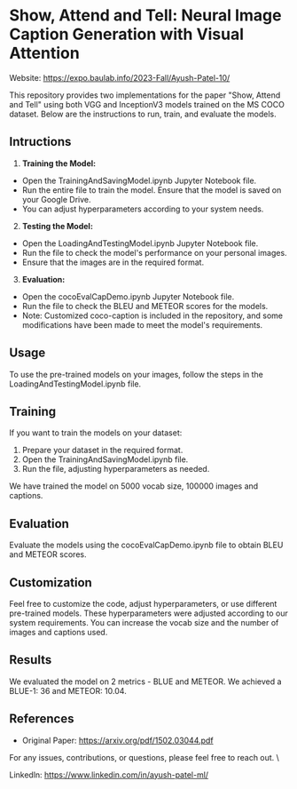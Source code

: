 # Show, Attend and Tell: Neural Image Caption Generation with Visual Attention

Website: https://expo.baulab.info/2023-Fall/Ayush-Patel-10/

This repository provides two implementations for the paper "Show, Attend and Tell" using both VGG and InceptionV3 models trained on the MS COCO dataset. Below are the instructions to run, train, and evaluate the models.

## Intructions

1. **Training the Model:**
  - Open the TrainingAndSavingModel.ipynb Jupyter Notebook file.
  - Run the entire file to train the model. Ensure that the model is saved on your Google Drive.
  - You can adjust hyperparameters according to your system needs.

2. **Testing the Model:**
  - Open the LoadingAndTestingModel.ipynb Jupyter Notebook file.
  - Run the file to check the model's performance on your personal images.
  - Ensure that the images are in the required format.

3. **Evaluation:**
  - Open the cocoEvalCapDemo.ipynb Jupyter Notebook file.
  - Run the file to check the BLEU and METEOR scores for the models.
  - Note: Customized coco-caption is included in the repository, and some modifications have been made to meet the model's requirements.

## Usage

To use the pre-trained models on your images, follow the steps in the LoadingAndTestingModel.ipynb file.

## Training

If you want to train the models on your dataset:

1. Prepare your dataset in the required format.
2. Open the TrainingAndSavingModel.ipynb file.
3. Run the file, adjusting hyperparameters as needed.

We have trained the model on 5000 vocab size, 100000 images and captions. 

## Evaluation

Evaluate the models using the cocoEvalCapDemo.ipynb file to obtain BLEU and METEOR scores.

## Customization

Feel free to customize the code, adjust hyperparameters, or use different pre-trained models. These hyperparameters were adjusted according to our system requirements. You can increase the vocab size and the number of images and captions used.

## Results

We evaluated the model on 2 metrics - BLUE and METEOR. We achieved a BLUE-1: 36 and METEOR: 10.04.

## References

- Original Paper: https://arxiv.org/pdf/1502.03044.pdf

For any issues, contributions, or questions, please feel free to reach out. \

Linkedln: https://www.linkedin.com/in/ayush-patel-ml/


